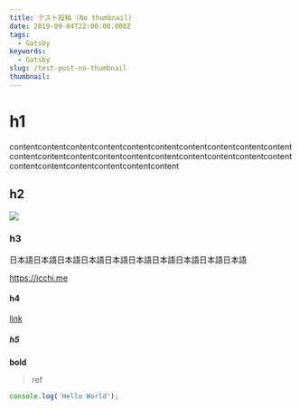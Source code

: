 ```yaml
---
title: テスト投稿 (No thumbnail)
date: 2019-09-04T22:00:00.000Z
tags:
  - Gatsby
keywords:
  - Gatsby
slug: /test-post-no-thumbnail
thumbnail:
---
```


# h1

contentcontentcontentcontentcontentcontentcontentcontentcontentcontentcontentcontentcontentcontentcontentcontentcontentcontentcontentcontentcontentcontentcontentcontentcontentcontent

## h2

![](https://user-images.githubusercontent.com/21834/34442516-fb1a1a3c-ecc2-11e7-8fe8-530435f22336.jpg)

### h3

日本語日本語日本語日本語日本語日本語日本語日本語日本語日本語

<https://icchi.me>

#### h4

[link](https://icchi.me)

##### h5

**bold**

> ref

```js:title=example.js
console.log('Hello World');
```
